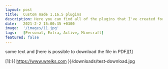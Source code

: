 ```yaml
---
layout: post
title:  Custom made 1.16.5 plugins
description: Here you can find all of the plugins that I've created for Minecraft, all completely free.
date:   2021-2-2 15:00:35 +0300
image:  '/images/11.jpg'
tags:   [Personal, Extra, Active, Minecraft]
featured: false
---
```


some text and [here is possible to download the file in PDF][1]

[1]:{{ https://www.wrelks.com }}/downloads/test-download.jpg